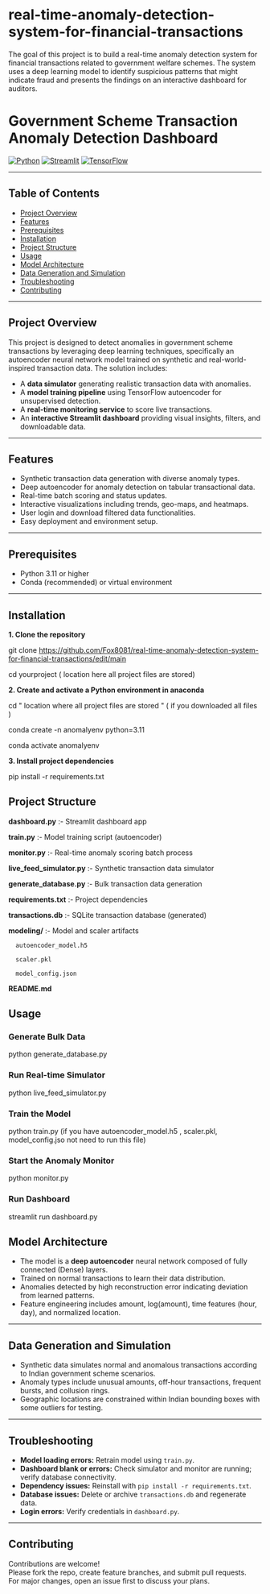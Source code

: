 # real-time-anomaly-detection-system-for-financial-transactions
The goal of this project is to build a real-time anomaly detection system for financial transactions related to government welfare schemes. The system uses a deep learning model to identify suspicious patterns that might indicate fraud and presents the findings on an interactive dashboard for auditors.
# Government Scheme Transaction Anomaly Detection Dashboard

[![Python](https://img.shields.io/badge/python-3.11-blue.svg)](https://www.python.org/)
[![Streamlit](https://img.shields.io/badge/streamlit-1.48.0-orange.svg)](https://streamlit.io/)
[![TensorFlow](https://img.shields.io/badge/tensorflow-2.x-green.svg)](https://www.tensorflow.org/)

---

## Table of Contents
- [Project Overview](#project-overview)
- [Features](#features)
- [Prerequisites](#prerequisites)
- [Installation](#installation)
- [Project Structure](#project-structure)
- [Usage](#usage)
- [Model Architecture](#model-architecture)
- [Data Generation and Simulation](#data-generation-and-simulation)
- [Troubleshooting](#troubleshooting)
- [Contributing](#contributing)
---

## Project Overview

This project is designed to detect anomalies in government scheme transactions by leveraging deep learning techniques, specifically an autoencoder neural network model trained on synthetic and real-world-inspired transaction data. The solution includes:

- A **data simulator** generating realistic transaction data with anomalies.
- A **model training pipeline** using TensorFlow autoencoder for unsupervised detection.
- A **real-time monitoring service** to score live transactions.
- An **interactive Streamlit dashboard** providing visual insights, filters, and downloadable data.

---

## Features

- Synthetic transaction data generation with diverse anomaly types.
- Deep autoencoder for anomaly detection on tabular transactional data.
- Real-time batch scoring and status updates.
- Interactive visualizations including trends, geo-maps, and heatmaps.
- User login and download filtered data functionalities.
- Easy deployment and environment setup.

---

## Prerequisites

- Python 3.11 or higher
- Conda (recommended) or virtual environment

---

## Installation

**1. Clone the repository**

git clone https://github.com/Fox8081/real-time-anomaly-detection-system-for-financial-transactions/edit/main

cd yourproject ( location here all project files are stored)


**2. Create and activate a Python environment in anaconda**

cd " location where all project files are stored " ( if you downloaded all files )

conda create -n anomalyenv python=3.11

conda activate anomalyenv

**3. Install project dependencies**

pip install -r requirements.txt


## Project Structure

**dashboard.py** :- Streamlit dashboard app
  
**train.py** :- Model training script (autoencoder)

**monitor.py** :- Real-time anomaly scoring batch process

**live_feed_simulator.py** :- Synthetic transaction data simulator

**generate_database.py** :- Bulk transaction data generation

**requirements.txt** :- Project dependencies

**transactions.db** :- SQLite transaction database (generated)

**modeling/** :- Model and scaler artifacts
      
      autoencoder_model.h5
      
      scaler.pkl
      
      model_config.json
      
**README.md**  



## Usage

### Generate Bulk Data

python generate_database.py

### Run Real-time Simulator

python live_feed_simulator.py

### Train the Model

python train.py (if you have  autoencoder_model.h5 , scaler.pkl, model_config.jso not need to run this file)

### Start the Anomaly Monitor

python monitor.py

### Run Dashboard

streamlit run dashboard.py

## Model Architecture

- The model is a **deep autoencoder** neural network composed of fully connected (Dense) layers.
- Trained on normal transactions to learn their data distribution.
- Anomalies detected by high reconstruction error indicating deviation from learned patterns.
- Feature engineering includes amount, log(amount), time features (hour, day), and normalized location.

---

## Data Generation and Simulation

- Synthetic data simulates normal and anomalous transactions according to Indian government scheme scenarios.
- Anomaly types include unusual amounts, off-hour transactions, frequent bursts, and collusion rings.
- Geographic locations are constrained within Indian bounding boxes with some outliers for testing.

---

## Troubleshooting

- **Model loading errors:**       Retrain model using `train.py`.
- **Dashboard blank or errors:**  Check simulator and monitor are running; verify database connectivity.
- **Dependency issues:**          Reinstall with `pip install -r requirements.txt`.
- **Database issues:**            Delete or archive `transactions.db` and regenerate data.
- **Login errors:**               Verify credentials in `dashboard.py`.

---

## Contributing

Contributions are welcome!  
Please fork the repo, create feature branches, and submit pull requests.  
For major changes, open an issue first to discuss your plans.
